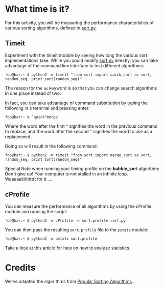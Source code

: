 # What time is it?
For this activity, you will be measuring the performance characteristics of
various sorting algorithms, defined in [sort.py](sort.py).


## Timeit
Experiment with the timeit module by seeing how long the various sort
implementations take. While you could modify [sort.py](sort.py) directly, you
can take advantage of the command line interface to test different algorithms:

```console
foo@bar:~ $ python2 -m timeit "from sort import quick_sort as sort, random_seq; print sort(random_seq)"
```

The reason for the `as` keyword is so that you can change search algorithms in
one place instead of two:

In fact, you can take advantage of command substitution by typing the following
in a terminal and pressing enter:

```console
foo@bar:~ $ ^quick^merge
```
Where the word after the first `^` signifies the word in the previous command to
replace, and the word after the second `^` signifies the word to use as a
replacement.

Doing so will result in the following command:

```console
foo@bar:~ $ python2 -m timeit "from sort import merge_sort as sort, random_seq; print sort(random_seq)"
```
Special Note when running your timing profile on the **bubble_sort** algorithm:  Don't give up! Your computer is not stalled in an infinite loop.  Waaaaaiiiiiitttttt for it ....

## cProfile
You can measure the performance of all algorithms by using the cProfile module
and running the script:

```console
foo@bar:~ $ python2 -m cProfile -o sort.profile sort.py
```

You can then pass the resulting `sort.profile` file to the `pstats` module:

```console
foo@bar:~ $ python2 -m pstats sort.profile
```

Take a look at
[this](https://www.stefaanlippens.net/python_profiling_with_pstats_interactive_mode/)
article for help on how to analyze statistics.




# Credits
We've adapted the algorithms from 
[Popular Sorting Algorithms](http://python3.codes/popular-sorting-algorithms/).
